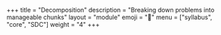 +++
title = "Decomposition"
description = "Breaking down problems into manageable chunks"
layout = "module"
emoji = "🧩"
menu = ["syllabus", "core", "SDC"]
weight = "4"
+++
